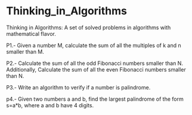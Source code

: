 # Thinking_in_Algorithms
Thinking in Algorithms: A set of solved problems in algorithms with mathematical flavor.

P1.- Given a number M, calculate the sum of all the multiples of k and n smaller than M.

P2.- Calculate the sum of all the odd Fibonacci numbers smaller than N. Additionally, Calculate the sum of all the even Fibonacci numbers smaller than N.

P3.- Write an algorithm to verify if a number is palindrome.

p4.- Given two numbers a and b, find the largest palindrome of the form s=a*b, where a and b have 4 digits. 
